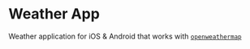 # Weather App

Weather application for iOS & Android that works with [```openweathermap```](https://openweathermap.org/)
